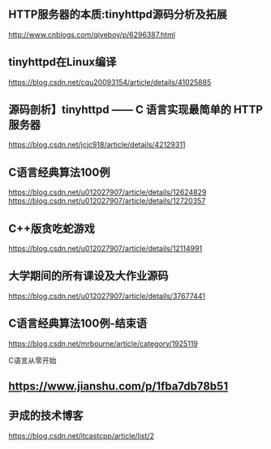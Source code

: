﻿## HTTP服务器的本质:tinyhttpd源码分析及拓展
http://www.cnblogs.com/qiyeboy/p/6296387.html

## tinyhttpd在Linux编译
https://blog.csdn.net/cqu20093154/article/details/41025885

## 源码剖析】tinyhttpd —— C 语言实现最简单的 HTTP 服务器
https://blog.csdn.net/jcjc918/article/details/42129311

## C语言经典算法100例
https://blog.csdn.net/u012027907/article/details/12624829
https://blog.csdn.net/u012027907/article/details/12720357

## C++版贪吃蛇游戏
https://blog.csdn.net/u012027907/article/details/12114991

## 大学期间的所有课设及大作业源码
https://blog.csdn.net/u012027907/article/details/37677441

##  C语言经典算法100例-结束语
https://blog.csdn.net/mrbourne/article/category/1925119

C语言从零开始
## https://www.jianshu.com/p/1fba7db78b51

## 尹成的技术博客
https://blog.csdn.net/itcastcpp/article/list/2